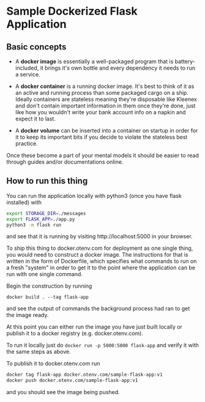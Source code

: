 # Sample Dockerized Flask Application

## Basic concepts

- A **docker image** is essentially a well-packaged program that is battery-included, it brings it's own bottle and every dependency it needs to run a service.

- A **docker container** is a running docker image. It's best to think of it as an active and running process than some packaged cargo on a ship. Ideally containers are stateless meaning they're disposable like Kleenex and don't contain important information in them once they're done, just like how you wouldn't write your bank account info on a napkin and expect it to last.

- A **docker volume** can be inserted into a container on startup in order for it to keep its important bits if you decide to violate the stateless best practice.

Once these become a part of your mental models it should be easier to read through guides and/or documentations online.

## How to run this thing

You can run the application locally with python3 (once you have flask installed) with
```bash
export STORAGE_DIR=./messages
export FLASK_APP=./app.py
python3 -m flask run
```
and see that it is running by visiting http://localhost:5000 in your browser.

To ship this thing to docker.otenv.com for deployment as one single thing, you would need to construct a docker image. The instructions for that is written in the form of Dockerfile, which specifies what commands to run on a fresh "system" in order to get it to the point where the application can be run with one single command.

Begin the construction by running
```
docker build . --tag flask-app
```
and see the output of commands the background process had ran to get the image ready.

At this point you can either run the image you have just built locally or publish it to a docker registry (e.g. docker.otenv.com).

To run it locally just do `docker run -p 5000:5000 flask-app` and verify it with the same steps as above.

To publish it to docker.otenv.com run
```bash
docker tag flask-app docker.otenv.com/sample-flask-app:v1
docker push docker.otenv.com/sample-flask-app:v1
```
and you should see the image being pushed.
